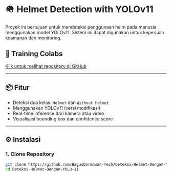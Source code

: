 # 🪖 Helmet Detection with YOLOv11

Proyek ini bertujuan untuk mendeteksi penggunaan helm pada manusia menggunakan model YOLOv11. Sistem ini dapat digunakan untuk keperluan keamanan dan monitoring.
## 🚀 Training Colabs
[Klik untuk melihat repository di GitHub](https://colab.research.google.com/drive/17VnnHTPFaXMK2Mye3U3wQtf71Qn3QK6C?usp=sharing)

---

## 📦 Fitur
- Deteksi dua kelas: `Helmet` dan `Without Helmet`
- Menggunakan YOLOv11 (versi modifikasi)
- Real-time inference dari kamera atau video
- Visualisasi bounding box dan confidence score

---

## ⚙️ Instalasi

### 1. Clone Repository
```bash
git clone https://github.com/BagusDarmawan-Tech/Deteksi-Helmet-Dengan-YOLO-11.git
cd Deteksi-Helmet-Dengan-YOLO-11
